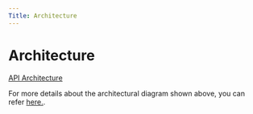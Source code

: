 ```yaml
---
Title: Architecture
---
```


# Architecture

[API Architecture](docs/stacks-blockchain-api/image/api-architecture.png)

For more details about the architectural diagram shown above, you can refer [here.](https://github.com/hirosystems/stacks-blockchain-api/blob/master/overview.md).
